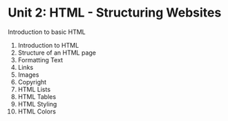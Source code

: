 # Unit 2: HTML - Structuring Websites
Introduction to basic HTML
1. Introduction to HTML
2. Structure of an HTML page
3. Formatting Text
4. Links
5. Images
6. Copyright
7. HTML Lists
8. HTML Tables
9. HTML Styling
10. HTML Colors
